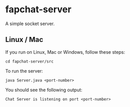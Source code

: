 # fapchat-server
A simple socket server.

## Linux / Mac

If you run on Linux, Mac or Windows, follow these steps:

    cd fapchat-server/src

To run the server:

    java Server.java <port-number>

You should see the following output:

    Chat Server is listening on port <port-number>